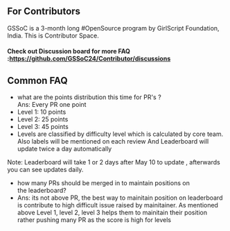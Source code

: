 
## For Contributors

GSSoC is a 3-month long #OpenSource program by GirlScript Foundation, India. This is Contributor Space.
#### Check out Discussion board for more FAQ :https://github.com/GSSoC24/Contributor/discussions
## Common FAQ
- what are the points distribution this time for PR's ?
<br>Ans: Every PR one point
- Level 1: 10 points
- Level 2: 25 points
- Level 3: 45 points
- Levels are classified by difficulty level which is calculated by core team. Also labels will be mentioned on each review
  And Leaderboard will update twice a day automatically
<be>
  Note: Leaderboard will take 1 or 2 days after May 10 to update , afterwards you can see updates daily.

-  how many PRs should be merged in to maintain positions on the leaderboard?
-   Ans: its not above PR, the best way to mainitain position on leaderboard is contribute to high difficult issue raised by mainitainer.
      As mentioned above Level 1, level 2, level 3 helps them to mainitain their position rather pushing many PR as the score is high for levels
